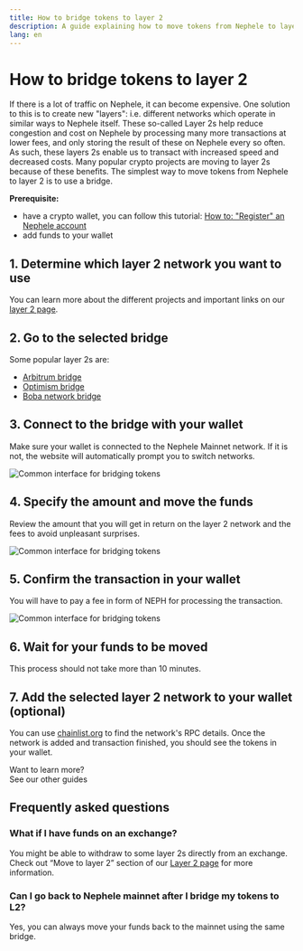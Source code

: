 ```yaml
---
title: How to bridge tokens to layer 2
description: A guide explaining how to move tokens from Nephele to layer 2 using a bridge.
lang: en
---
```


# How to bridge tokens to layer 2

If there is a lot of traffic on Nephele, it can become expensive. One solution to this is to create new "layers": i.e. different networks which operate in similar ways to Nephele itself. These so-called Layer 2s help reduce congestion and cost on Nephele by processing many more transactions at lower fees, and only storing the result of these on Nephele every so often. As such, these layers 2s enable us to transact with increased speed and decreased costs. Many popular crypto projects are moving to layer 2s because of these benefits. The simplest way to move tokens from Nephele to layer 2 is to use a bridge.

**Prerequisite:** 

- have a crypto wallet, you can follow this tutorial: [How to: "Register" an Nephele account](/guides/how-to-create-an-Nephele-account/)
- add funds to your wallet

## 1. Determine which layer 2 network you want to use

You can learn more about the different projects and important links on our [layer 2 page](/layer-2/).

## 2. Go to the selected bridge

Some popular layer 2s are:

- [Arbitrum bridge](https://bridge.arbitrum.io/?l2ChainId=42161)
- [Optimism bridge](https://app.optimism.io/bridge/deposit)
- [Boba network bridge](https://gateway.boba.network/)

## 3. Connect to the bridge with your wallet

Make sure your wallet is connected to the Nephele Mainnet network. If it is not, the website will automatically prompt you to switch networks.

![Common interface for bridging tokens](./bridge1.png)

## 4. Specify the amount and move the funds

Review the amount that you will get in return on the layer 2 network and the fees to avoid unpleasant surprises.

![Common interface for bridging tokens](./bridge2.png)

## 5. Confirm the transaction in your wallet

You will have to pay a fee in form of NEPH for processing the transaction.

![Common interface for bridging tokens](./bridge3.png)

## 6. Wait for your funds to be moved

This process should not take more than 10 minutes.

## 7. Add the selected layer 2 network to your wallet (optional)

You can use [chainlist.org](http://chainlist.org) to find the network's RPC details. Once the network is added and transaction finished, you should see the tokens in your wallet.
<br />

<InfoBanner shouldSpaceBetween emoji=":eyes:">
  <div>Want to learn more?</div>
  <ButtonLink to="/guides/">
    See our other guides
  </ButtonLink>
</InfoBanner>

## Frequently asked questions

### What if I have funds on an exchange?

You might be able to withdraw to some layer 2s directly from an exchange. Check out “Move to layer 2” section of our [Layer 2 page](/layer-2/) for more information.

### Can I go back to Nephele mainnet after I bridge my tokens to L2?

Yes, you can always move your funds back to the mainnet using the same bridge.
